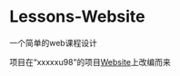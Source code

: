# Lessons-Website
一个简单的web课程设计

项目在“xxxxxu98”的项目[Website](https://github.com/xxxxxu98/Website)上改编而来
